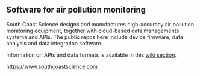 ## Software for air pollution monitoring

South Coast Science designs and munufactures high-accuracy air pollution monitoring equipment, together with cloud-based data managements systems and APIs. The public repos here include device firmware, data analysis and data integration software. 

Information on APIs and data formats is available in this [wiki section](https://github.com/south-coast-science/docs/wiki).

https://www.southcoastscience.com

<!--

**Here are some ideas to get you started:**

🙋‍♀️ A short introduction - what is your organization all about?
🌈 Contribution guidelines - how can the community get involved?
👩‍💻 Useful resources - where can the community find your docs? Is there anything else the community should know?
🍿 Fun facts - what does your team eat for breakfast?
🧙 Remember, you can do mighty things with the power of [Markdown](https://docs.github.com/github/writing-on-github/getting-started-with-writing-and-formatting-on-github/basic-writing-and-formatting-syntax)
-->
